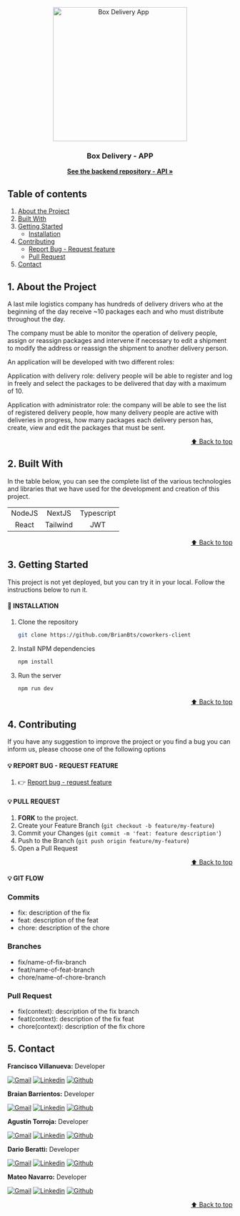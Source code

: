 <a name="home"></a>

<!-- INTRODUCTION -->

<div align="center">
  <a href="#">
    <img src="./api/assets/boxlogo.png" alt="Box Delivery App" width="300">
  </a>

  <p align="center">
    <h3 align="center">Box Delivery - APP</h3>
    <a href="https://github.com/Francisco-Villanueva/box-api"><strong>See the backend repository - API »</strong></a>
  </p>
</div>

<!-- TABLE OF CONTENTS -->

## Table of contents

<ol>
  <li><a href="#1-about-the-project">About the Project</a></li>
  <li><a href="#2-built-with">Built With</a></li>
  <li>
    <a href="#3-getting-started">Getting Started</a>
    <ul>
      <li><a href="#-installation">Installation</a></li>
    </ul>
  </li> 
  </li>
  <li><a href="#4-contributing">Contributing</a>    
    <ul>
      <li><a href="#-report-bug---request-feature">Report Bug - Request feature</a></li>
      <li><a href="#-pull-request">Pull Request</a></li>
    </ul>
  </li>
  <li><a href="#5-contact">Contact</a></li>
</ol>

<!-- ABOUT THE PROJECT -->

## 1. About the Project

A last mile logistics company has hundreds of delivery drivers who at the beginning of the day receive ~10 packages each and who must distribute throughout the day.

The company must be able to monitor the operation of delivery people, assign or reassign packages and intervene if necessary to edit a shipment to modify the address or reassign the shipment to another delivery person.

An application will be developed with two different roles:

Application with delivery role: delivery people will be able to register and log in freely and select the packages to be delivered that day with a maximum of 10.

Application with administrator role: the company will be able to see the list of registered delivery people, how many delivery people are active with deliveries in progress, how many packages each delivery person has, create, view and edit the packages that must be sent.

<p align="right"><a href="#home">⬆ Back to top</a></p>

<!-- BUILT WITH -->

## 2. Built With

In the table below, you can see the complete list of the various technologies and libraries that we have used for the development and creation of this project.

|        |          |            |
| :----: | :------: | :--------: |
| NodeJS |  NextJS  | Typescript |
| React  | Tailwind |    JWT     |

<p align="right"><a href="#home">⬆ Back to top</a></p>

<!-- GETTING STARTED -->

## 3. Getting Started

This project is not yet deployed, but you can try it in your local. Follow the instructions below to run it.

#### 💠 INSTALLATION

1. Clone the repository

   ```sh
   git clone https://github.com/BrianBts/coworkers-client
   ```

2. Install NPM dependencies

   ```sh
   npm install
   ```

3. Run the server

   ```sh
   npm run dev
   ```

<p align="right"><a href="#home">⬆ Back to top</a></p>

<!-- CONTRIBUTING -->

## 4. Contributing

<p>If you have any suggestion to improve the project or you find a bug you can inform us, please choose one of the following options</p>

#### 💡 REPORT BUG - REQUEST FEATURE

1. 👉 <a href="https://github.com/BrianBts/box-client/issues">Report bug - request feature</a>

#### 💡 PULL REQUEST

1. **FORK** to the project.
2. Create your Feature Branch (`git checkout -b feature/my-feature`)
3. Commit your Changes (`git commit -m 'feat: feature description'`)
4. Push to the Branch (`git push origin feature/my-feature`)
5. Open a Pull Request

<p align="right"><a href="#home">⬆ Back to top</a></p>

#### 💡 GIT FLOW

<h3>Commits</h3>

- fix: description of the fix
- feat: description of the feat
- chore: description of the chore

<h3>Branches</h3>

- fix/name-of-fix-branch
- feat/name-of-feat-branch
- chore/name-of-chore-branch

<h3>Pull Request</h3>

- fix(context): description of the fix branch
- feat(context): description of the fix feat
- chore(context): description of the fix chore

<!-- CONTACT -->

## 5. Contact

  <p><strong>Francisco Villanueva:</strong> Developer</p>
  <a href="mailto:franciscovillanuevaj99@gmail.com" target="_blank" rel="noopener noreferrer">
    <img alt="Gmail" title="gmail" src="https://custom-icon-badges.demolab.com/badge/-franciscovillanuevaj99@gmail.com-red?style=for-the-badge&logo=mention&logoColor=white"/></a>
  <a href="https://www.linkedin.com/in/francisco-villanueva-50708a226/" target="_blank" rel="noopener noreferrer">
    <img alt="Linkedin" title="linkedin" src="https://custom-icon-badges.demolab.com/badge/-Linkedin-blue?style=for-the-badge&logoColor=white&logo=linkedin"/></a>
  <a href="https://github.com/Francisco-Villanueva" target="_blank" rel="noopener noreferrer">
    <img alt="Github" title="Github" src="https://custom-icon-badges.demolab.com/badge/-Github-grey?style=for-the-badge&logoColor=white&logo=github"/></a>
</p>

  <p><strong>Braian Barrientos:</strong> Developer</p>
  <a href="mailto:braianbts@gmail.com" target="_blank" rel="noopener noreferrer">
    <img alt="Gmail" title="gmail" src="https://custom-icon-badges.demolab.com/badge/-braianbts@gmail.com-red?style=for-the-badge&logo=mention&logoColor=white"/></a>
  <a href="https://www.linkedin.com/in/braian-barrientos-49591112a/" target="_blank" rel="noopener noreferrer">
    <img alt="Linkedin" title="linkedin" src="https://custom-icon-badges.demolab.com/badge/-Linkedin-blue?style=for-the-badge&logoColor=white&logo=linkedin"/></a>
  <a href="https://github.com/BrianBts" target="_blank" rel="noopener noreferrer">
    <img alt="Github" title="Github" src="https://custom-icon-badges.demolab.com/badge/-Github-grey?style=for-the-badge&logoColor=white&logo=github"/></a>
</p>

  <p><strong>Agustín Torroja:</strong> Developer</p>
  <a href="mailto:atorroja18@gmail.com" target="_blank" rel="noopener noreferrer">
    <img alt="Gmail" title="gmail" src="https://custom-icon-badges.demolab.com/badge/-atorroja18@gmail.com-red?style=for-the-badge&logo=mention&logoColor=white"/></a>
  <a href="https://www.linkedin.com/in/agustin-torroja/" target="_blank" rel="noopener noreferrer">
    <img alt="Linkedin" title="linkedin" src="https://custom-icon-badges.demolab.com/badge/-Linkedin-blue?style=for-the-badge&logoColor=white&logo=linkedin"/></a>
  <a href="https://github.com/agtorroja" target="_blank" rel="noopener noreferrer">
    <img alt="Github" title="Github" src="https://custom-icon-badges.demolab.com/badge/-Github-grey?style=for-the-badge&logoColor=white&logo=github"/></a>
</p>

  <p><strong>Dario Beratti:</strong> Developer</p>
  <a href="mailto:darioberatti@gmail.com" target="_blank" rel="noopener noreferrer">
    <img alt="Gmail" title="gmail" src="https://custom-icon-badges.demolab.com/badge/-darioberatti@gmail.com-red?style=for-the-badge&logo=mention&logoColor=white"/></a>
  <a href="https://www.linkedin.com/in/darioberatti/" target="_blank" rel="noopener noreferrer">
    <img alt="Linkedin" title="linkedin" src="https://custom-icon-badges.demolab.com/badge/-Linkedin-blue?style=for-the-badge&logoColor=white&logo=linkedin"/></a>
  <a href="https://github.com/darioberatti/" target="_blank" rel="noopener noreferrer">
    <img alt="Github" title="Github" src="https://custom-icon-badges.demolab.com/badge/-Github-grey?style=for-the-badge&logoColor=white&logo=github"/></a>
</p>
  <p><strong>Mateo Navarro:</strong> Developer</p>
  <a href="mailto:mateo.navarro98@gmail.com" target="_blank" rel="noopener noreferrer">
    <img alt="Gmail" title="gmail" src="https://custom-icon-badges.demolab.com/badge/-mateo.navarro98@gmail.com-red?style=for-the-badge&logo=mention&logoColor=white"/></a>
  <a href="https://www.linkedin.com/in/mateo-navarro-536003284/" target="_blank" rel="noopener noreferrer">
    <img alt="Linkedin" title="linkedin" src="https://custom-icon-badges.demolab.com/badge/-Linkedin-blue?style=for-the-badge&logoColor=white&logo=linkedin"/></a>
  <a href="https://github.com/MateoNava" target="_blank" rel="noopener noreferrer">
    <img alt="Github" title="Github" src="https://custom-icon-badges.demolab.com/badge/-Github-grey?style=for-the-badge&logoColor=white&logo=github"/></a>
</p>

<p align="right"><a href="#home">⬆ Back to top</a></p>
